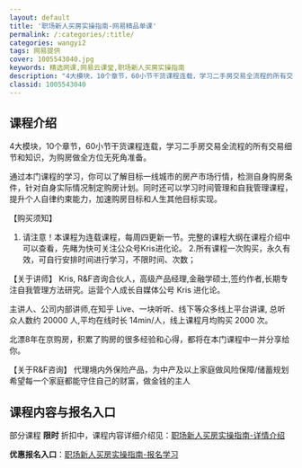 ```yaml
---
layout: default
title: '职场新人买房实操指南-网易精品单课'
permalink: /:categories/:title/
categories: wangyi2
tags: 网易提供
cover: 1005543040.jpg
keywords: 精选网课,网易云课堂,职场新人买房实操指南
description: "4大模块，10个章节，60小节干货课程连载，学习二手房交易全流程的所有交易细节和知识，为购房做全方位无死角准备。通过本门课程的学习，你可以了解目标一线城市的房产市场行情，检测自身购房条件，针"
classid: 1005543040
---
```


## 课程介绍

4大模块，10个章节，60小节干货课程连载，学习二手房交易全流程的所有交易细节和知识，为购房做全方位无死角准备。

通过本门课程的学习，你可以了解目标一线城市的房产市场行情，检测自身购房条件，针对自身实际情况制定购房计划。同时还可以学习时间管理和自我管理课程，提升个人自律约束能力，加速购房目标和人生其他目标实现。

【购买须知】
1. 请注意！本课程为连载课程，每周四更新一节。完整的课程大纲在课程介绍中可以查看，先睹为快可关注公众号Kris进化论。
2.所有课程一次购买，永久有效，可自行安排时间进行学习，不限时间、次数；

【关于讲师】
Kris,  R&F咨询合伙人，高级产品经理,金融学硕士,签约作者,长期专注自我管理方法研究。运营个人成长自媒体公号 Kris 进化论。

主讲人、公司内部讲师,在知乎 Live、一块听听、线下等众多线上平台讲课, 总听众人数约 20000 人,平均在线时长 14min/人，线上课程月均购买 2000 次。

北漂8年在京购房，积累了购房的很多经验和心得，都将在本门课程中一并分享给你。

【关于R&F咨询】
代理境内外保险产品，为中产及以上家庭做风险保障/储蓄规划
希望每一个家庭都能守住自己的财富，做金钱的主人

## 课程内容与报名入口

部分课程 **限时** 折扣中，课程内容详细介绍见：[职场新人买房实操指南-详情介绍](https://study.163.com/course/introduction/1005543040.htm?share=1&shareId=1025206652&utm_campaign=share&utm_medium=iphoneShare&utm_source=&utm_u=1025206652)

**优惠报名入口**：[职场新人买房实操指南-报名学习](https://study.163.com/course/introduction/1005543040.htm?share=1&shareId=1025206652&utm_campaign=share&utm_medium=iphoneShare&utm_source=&utm_u=1025206652)

